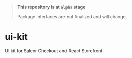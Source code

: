 >**This repository is at `alpha` stage**
>
> Package interfaces are not finalized and will change.
# ui-kit

UI kit for Saleor Checkout and React Storefront.